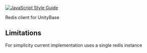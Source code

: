 ﻿[![JavaScript Style Guide](https://img.shields.io/badge/code_style-standard-brightgreen.svg)](https://standardjs.com)

Redis client for UnityBase

## Limitations
For simplicity current implementation uses a single redis instance 

